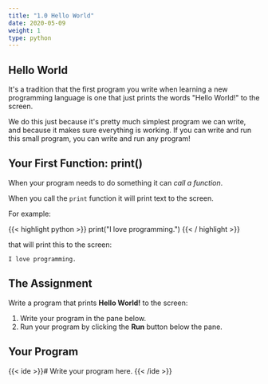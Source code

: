 ```yaml
---
title: "1.0 Hello World"
date: 2020-05-09
weight: 1
type: python
---
```


## Hello World
It's a tradition that the first program you write when learning a new programming language is one that just prints the words "Hello World!" to the screen.

We do this just because it's pretty much simplest program we can write, and because it makes sure everything is working. If you can write and run this small program, you can write and run any program!

## Your First Function: print()

When your program needs to do something it can *call a function*.

When you call the `print` function it will print text to the screen.

For example:

{{< highlight python >}}
print("I love programming.")
{{< / highlight >}}

that will print this to the screen:

```
I love programming.
```

## The Assignment

Write a program that prints **Hello World!** to the screen:

1. Write your program in the pane below.
1. Run your program by clicking the **Run** button below the pane.

## Your Program

{{< ide >}}# Write your program here.
{{< /ide >}}

